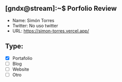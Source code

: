 ## [gndx@stream]:~$ Porfolio Review

- Name: Simón Torres  
- Twitter: No uso twitter
- URL: https://simon-torres.vercel.app/

## Type:
  - [x] Portafolio
  - [ ] Blog
  - [ ] Website
  - [ ] Otro
